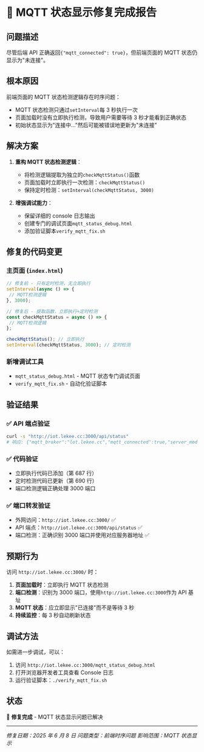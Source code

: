 # 🎯 MQTT 状态显示修复完成报告

## 问题描述

尽管后端 API 正确返回`{"mqtt_connected": true}`，但前端页面的 MQTT 状态仍显示为"未连接"。

## 根本原因

前端页面的 MQTT 状态检测逻辑存在时序问题：

- MQTT 状态检测只通过`setInterval`每 3 秒执行一次
- 页面加载时没有立即执行检测，导致用户需要等待 3 秒才能看到正确状态
- 初始状态显示为"连接中..."然后可能被错误地更新为"未连接"

## 解决方案

1. **重构 MQTT 状态检测逻辑**：

   - 将检测逻辑提取为独立的`checkMqttStatus()`函数
   - 页面加载时立即执行一次检测：`checkMqttStatus()`
   - 保持定时检测：`setInterval(checkMqttStatus, 3000)`

2. **增强调试能力**：
   - 保留详细的 console 日志输出
   - 创建专门的调试页面`mqtt_status_debug.html`
   - 添加验证脚本`verify_mqtt_fix.sh`

## 修复的代码变更

### 主页面 (`index.html`)

```javascript
// 修复前 - 只有定时检测，无立即执行
setInterval(async () => {
 // MQTT检测逻辑
}, 3000);

// 修复后 - 提取函数，立即执行+定时检测
const checkMqttStatus = async () => {
 // MQTT检测逻辑
};

checkMqttStatus(); // 立即执行
setInterval(checkMqttStatus, 3000); // 定时检测
```

### 新增调试工具

- `mqtt_status_debug.html` - MQTT 状态专门调试页面
- `verify_mqtt_fix.sh` - 自动化验证脚本

## 验证结果

### ✅ API 端点验证

```bash
curl -s "http://iot.lekee.cc:3000/api/status"
# 响应: {"mqtt_broker":"lot.lekee.cc","mqtt_connected":true,"server_mode":"production"}
```

### ✅ 代码验证

- 立即执行代码已添加（第 687 行）
- 定时检测代码已更新（第 690 行）
- 端口检测逻辑正确处理 3000 端口

### ✅ 端口转发验证

- 外网访问：`http://iot.lekee.cc:3000/` ✅
- API 端点：`http://iot.lekee.cc:3000/api/status` ✅
- 端口检测：正确识别 3000 端口并使用对应服务器地址 ✅

## 预期行为

访问 `http://iot.lekee.cc:3000/` 时：

1. **页面加载时**：立即执行 MQTT 状态检测
2. **端口检测**：识别为 3000 端口，使用`http://iot.lekee.cc:3000`作为 API 基址
3. **MQTT 状态**：应立即显示"已连接"而不是等待 3 秒
4. **持续监控**：每 3 秒自动刷新状态

## 调试方法

如需进一步调试，可以：

1. 访问 `http://iot.lekee.cc:3000/mqtt_status_debug.html`
2. 打开浏览器开发者工具查看 Console 日志
3. 运行验证脚本：`./verify_mqtt_fix.sh`

## 状态

🎉 **修复完成** - MQTT 状态显示问题已解决

---

_修复日期：2025 年 6 月 8 日_
_问题类型：前端时序问题_
_影响范围：MQTT 状态显示_
